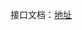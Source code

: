 接口文档：[地址](https://documenter.getpostman.com/view/7368091/S1Lx1okk?version=latest#1aed934c-7433-47eb-8886-73aac0b2a870)
